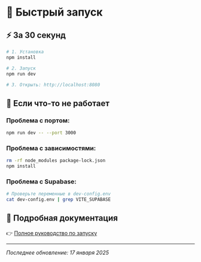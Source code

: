 # 🚀 Быстрый запуск

## ⚡ За 30 секунд

```bash
# 1. Установка
npm install

# 2. Запуск
npm run dev

# 3. Открыть: http://localhost:8080
```

## 🔧 Если что-то не работает

### Проблема с портом:
```bash
npm run dev -- --port 3000
```

### Проблема с зависимостями:
```bash
rm -rf node_modules package-lock.json
npm install
```

### Проблема с Supabase:
```bash
# Проверьте переменные в dev-config.env
cat dev-config.env | grep VITE_SUPABASE
```

## 📖 Подробная документация

👉 [Полное руководство по запуску](docs/FRONTEND_SETUP.md)

---

_Последнее обновление: 17 января 2025_